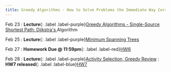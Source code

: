 ```yaml
---
title: Greedy Algorithms - How to Solve Problems the Immediate Way Correctly
---
```


Feb 23
: **Lecture**{: .label .label-purple}[Greedy Algorithms - Single-Source Shortest Path: Dijkstra's ](#)Algorithm

Feb 25
: **Lecture**{: .label .label-purple}[Minimum Spanning Trees](#)

Feb 27
: **Homework Due @ 11:59pm**{: .label .label-red}[HW6](#)

Feb 28
: **Lecture**{: .label .label-purple}[Activity Selection, Greedy Review](#)
: **HW7 released**{: .label .label-blue}[HW7](#)

